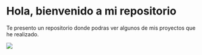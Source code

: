 <!DOCTYPE html>
<html>
<head>
	<meta charset="utf-8">
	<meta name="viewport" content="width=device-width, initial-scale=1">
	<title>CARLOS</title>
</head>
<body>
<h1>Hola, bienvenido a mi repositorio</h1>

<p>Te presento un repositorio donde podras ver algunos de mis proyectos que he realizado.</p>
<img src="https://cdn.computerhoy.com/sites/navi.axelspringer.es/public/styles/480/public/media/image/2019/03/lenguajes_programacion_odiados_amados_2019.jpg?itok=N85E5HTT">
</body>
</html>
